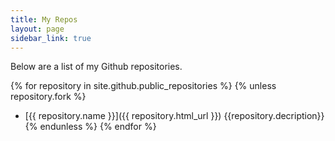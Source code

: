 ```yaml
---
title: My Repos
layout: page
sidebar_link: true
---
```

Below are a list of my Github repositories.

{% for repository in site.github.public_repositories %}
{% unless repository.fork %}
* [{{ repository.name }}]({{ repository.html_url }})
    {{repository.decription}}
{% endunless %}
{% endfor %}
